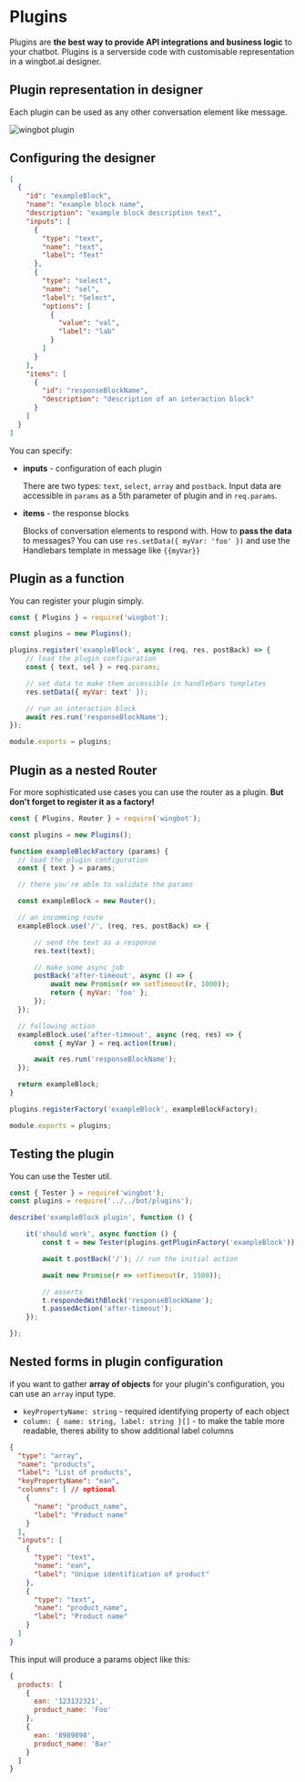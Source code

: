 # Plugins

Plugins are **the best way to provide API integrations and business logic** to your chatbot. Plugins is a serverside code with customisable representation in a wingbot.ai designer.

## Plugin representation in designer

Each plugin can be used as any other conversation element like message.

![wingbot plugin](./plugins.png "Wingbot Chatbot Plugin")

## Configuring the designer

```json
[
  {
    "id": "exampleBlock",
    "name": "example block name",
    "description": "example block description text",
    "inputs": [
      {
        "type": "text",
        "name": "text",
        "label": "Text"
      },
      {
        "type": "select",
        "name": "sel",
        "label": "Select",
        "options": [
          {
            "value": "val",
            "label": "lab"
          }
        ]
      }
    ],
    "items": [
      {
        "id": "responseBlockName",
        "description": "description of an interaction block"
      }
    ]
  }
]
```

You can specify:

- **inputs** - configuration of each plugin

    There are two types: `text`, `select`, `array` and `postback`. Input data are accessible in `params` as a 5th parameter of plugin and in `req.params`.

- **items** - the response blocks

    Blocks of conversation elements to respond with. How to **pass the data** to messages? You can use `res.setData({ myVar: 'foo' })` and use the Handlebars template in message like `{{myVar}}`

## Plugin as a function

You can register your plugin simply.

```javascript
const { Plugins } = require('wingbot');

const plugins = new Plugins();

plugins.register('exampleBlock', async (req, res, postBack) => {
    // load the plugin configuration
    const { text, sel } = req.params;

    // set data to make them accessible in handlebars templates
    res.setData({ myVar: text' });

    // run an interaction block
    await res.run('responseBlockName');
});

module.exports = plugins;
```

## Plugin as a nested Router

For more sophisticated use cases you can use the router as a plugin. **But don't forget to register it as a factory!**

```javascript
const { Plugins, Router } = require('wingbot');

const plugins = new Plugins();

function exampleBlockFactory (params) {
  // load the plugin configuration
  const { text } = params;

  // there you're able to validate the params

  const exampleBlock = new Router();

  // an incomming route
  exampleBlock.use('/', (req, res, postBack) => {

      // send the text as a response
      res.text(text);

      // make some async job
      postBack('after-timeout', async () => {
          await new Promise(r => setTimeout(r, 1000));
          return { myVar: 'foo' };
      });
  });

  // following action
  exampleBlock.use('after-timeout', async (req, res) => {
      const { myVar } = req.action(true);

      await res.run('responseBlockName');
  });

  return exampleBlock;
}

plugins.registerFactory('exampleBlock', exampleBlockFactory);

module.exports = plugins;
```

## Testing the plugin

You can use the Tester util.

```javascript
const { Tester } = require('wingbot');
const plugins = require('../../bot/plugins');

describe('exampleBlock plugin', function () {

    it('should work', async function () {
        const t = new Tester(plugins.getPluginFactory('exampleBlock'));

        await t.postBack('/'); // run the initial action

        await new Promise(r => setTimeout(r, 1500));

        // asserts
        t.respondedWithBlock('responseBlockName');
        t.passedAction('after-timeout');
    });

});
```

## Nested forms in plugin configuration

if you want to gather **array of objects** for your plugin's configuration, you can use an `array` input type.

- `keyPropertyName: string` - required identifying property of each object
- `column: { name: string, label: string }[]` - to make the table more readable, theres ability to show additional label columns

```json
{
  "type": "array",
  "name": "products",
  "label": "List of products",
  "keyPropertyName": "ean",
  "columns": [ // optional
    {
      "name": "product_name",
      "label": "Product name"
    }
  ],
  "inputs": [
    {
      "type": "text",
      "name": "ean",
      "label": "Unique identification of product"
    },
    {
      "type": "text",
      "name": "product_name",
      "label": "Product name"
    }
  ]
}
```

This input will produce a params object like this:

```javascript
{
  products: [
    {
      ean: '123132321',
      product_name: 'Foo'
    },
    {
      ean: '8989898',
      product_name: 'Bar'
    }
  ]
}
```